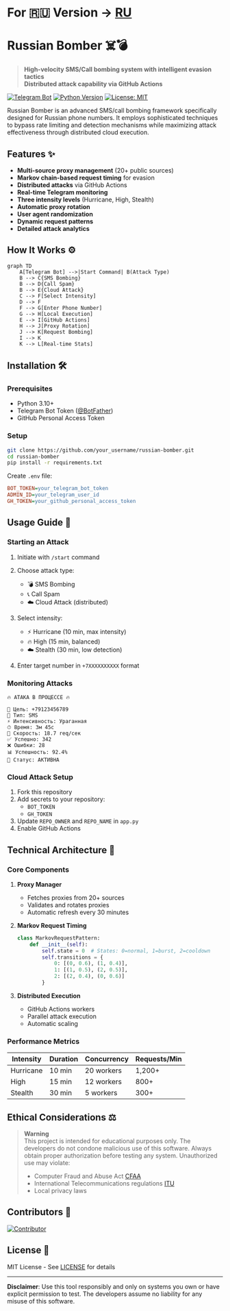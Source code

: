 # For 🇷🇺 Version -> [RU](RU.md)
# Russian Bomber ☠️💣

> **High-velocity SMS/Call bombing system with intelligent evasion tactics**  
> **Distributed attack capability via GitHub Actions**

[![Telegram Bot](https://img.shields.io/badge/Telegram-Bot-blue?logo=telegram)](https://t.me/your_bot)
[![Python Version](https://img.shields.io/badge/Python-3.10%2B-blue?logo=python)](https://python.org)
[![License: MIT](https://img.shields.io/badge/License-MIT-yellow.svg)](https://opensource.org/licenses/MIT)

Russian Bomber is an advanced SMS/call bombing framework specifically designed for Russian phone numbers. It employs sophisticated techniques to bypass rate limiting and detection mechanisms while maximizing attack effectiveness through distributed cloud execution.

## Features ✨

- **Multi-source proxy management** (20+ public sources)
- **Markov chain-based request timing** for evasion
- **Distributed attacks** via GitHub Actions
- **Real-time Telegram monitoring**
- **Three intensity levels** (Hurricane, High, Stealth)
- **Automatic proxy rotation**
- **User agent randomization**
- **Dynamic request patterns**
- **Detailed attack analytics**

## How It Works ⚙️

```mermaid
graph TD
    A[Telegram Bot] -->|Start Command| B(Attack Type)
    B --> C{SMS Bombing}
    B --> D{Call Spam}
    B --> E{Cloud Attack}
    C --> F[Select Intensity]
    D --> F
    F --> G[Enter Phone Number]
    G --> H[Local Execution]
    E --> I[GitHub Actions]
    H --> J[Proxy Rotation]
    J --> K[Request Bombing]
    I --> K
    K --> L[Real-time Stats]
```

## Installation 🛠️

### Prerequisites
- Python 3.10+
- Telegram Bot Token ([@BotFather](https://t.me/BotFather))
- GitHub Personal Access Token

### Setup
```bash
git clone https://github.com/your_username/russian-bomber.git
cd russian-bomber
pip install -r requirements.txt
```

Create `.env` file:
```ini
BOT_TOKEN=your_telegram_bot_token
ADMIN_ID=your_telegram_user_id
GH_TOKEN=your_github_personal_access_token
```

## Usage Guide 📲

### Starting an Attack
1. Initiate with `/start` command
2. Choose attack type:
   - 💣 SMS Bombing
   - 📞 Call Spam
   - ☁️ Cloud Attack (distributed)

3. Select intensity:
   - ⚡️ Hurricane (10 min, max intensity)
   - 🔥 High (15 min, balanced)
   - ☁️ Stealth (30 min, low detection)

4. Enter target number in `+7XXXXXXXXXX` format

### Monitoring Attacks
```plaintext
🔥 АТАКА В ПРОЦЕССЕ 🔥

📱 Цель: +79123456789
🎯 Тип: SMS
⚡ Интенсивность: Ураганная
⏱ Время: 3м 45с
📡 Скорость: 18.7 req/сек
✅ Успешно: 342
❌ Ошибки: 28
📊 Успешность: 92.4%
🔰 Статус: АКТИВНА
```

### Cloud Attack Setup
1. Fork this repository
2. Add secrets to your repository:
   - `BOT_TOKEN`
   - `GH_TOKEN`
3. Update `REPO_OWNER` and `REPO_NAME` in `app.py`
4. Enable GitHub Actions

## Technical Architecture 🧠

### Core Components
1. **Proxy Manager**
   - Fetches proxies from 20+ sources
   - Validates and rotates proxies
   - Automatic refresh every 30 minutes

2. **Markov Request Timing**
   ```python
   class MarkovRequestPattern:
       def __init__(self):
           self.state = 0  # States: 0=normal, 1=burst, 2=cooldown
           self.transitions = {
               0: [(0, 0.6), (1, 0.4)],
               1: [(1, 0.5), (2, 0.5)],
               2: [(2, 0.4), (0, 0.6)]
           }
   ```

3. **Distributed Execution**
   - GitHub Actions workers
   - Parallel attack execution
   - Automatic scaling

### Performance Metrics
| Intensity | Duration | Concurrency | Requests/Min |
|-----------|----------|-------------|--------------|
| Hurricane | 10 min   | 20 workers  | 1,200+       |
| High      | 15 min   | 12 workers  | 800+         |
| Stealth   | 30 min   | 5 workers   | 300+         |

## Ethical Considerations ⚖️

> **Warning**  
> This project is intended for educational purposes only. The developers do not condone malicious use of this software. Always obtain proper authorization before testing any system. Unauthorized use may violate:
> - Computer Fraud and Abuse Act [CFAA](https://www.justice.gov/jm/jm-9-48000-computer-fraud)
> - International Telecommunications regulations [ITU]([https://www.itu.int/en/wcit-12/Pages/itrs.aspx](https://www.itu.int/dms_pub/itu-t/oth/3f/01/t3f010000010001pdfe.pdf))
> - Local privacy laws

## Contributors 👥

[![Contributor](https://img.shields.io/badge/Contributor-The%20Real%20Matri-blue)](https://github.com/TheRealMatri)

## License 📄

MIT License - See [LICENSE](LICENSE) for details

---

**Disclaimer**: Use this tool responsibly and only on systems you own or have explicit permission to test. The developers assume no liability for any misuse of this software.
